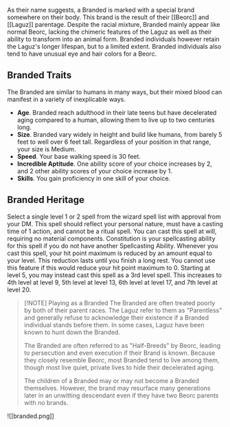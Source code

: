 As their name suggests, a Branded is marked with a special brand somewhere on their body. This brand is the result of their [[Beorc]] and [[Laguz]] parentage. Despite the racial mixture, Branded mainly appear like normal Beorc, lacking the chimeric features of the Laguz as well as their ability to transform into an animal form. Branded individuals however retain the Laguz's longer lifespan, but to a limited extent. Branded individuals also tend to have unusual eye and hair
colors for a Beorc.
## Branded Traits
The Branded are similar to humans in many ways, but their mixed blood can manifest in a variety of inexplicable ways.

- **Age**. Branded reach adulthood in their late teens but have decelerated aging compared to a human, allowing them to live up to two centuries long.
- **Size**. Branded vary widely in height and build like humans, from barely 5 feet to well over 6 feet tall. Regardless of your position in that range, your size is Medium.
- **Speed**. Your base walking speed is 30 feet.
- **Incredible Aptitude**. One ability score of your choice increases by 2, and 2 other ability scores  of your choice increase by 1.
- **Skills**. You gain proficiency in one skill of your choice.
## Branded Heritage
Select a single level 1 or 2 spell from the wizard spell list with approval from your DM. This spell should reflect your personal nature, must have a casting time of 1 action, and cannot be a ritual spell.
You can cast this spell at will, requiring no material components. Constitution is your spellcasting ability for this spell if you do not have another Spellcasting Ability.
Whenever you cast this spell, your hit point maximum is reduced by an amount equal to your level. This reduction lasts until you finish a long rest. You cannot use this feature if this would reduce your hit point maximum to 0.
Starting at level 5, you may instead cast this spell as a 3rd level spell. This increases to 4th level at level 9, 5th level at level 13, 6th level at level 17, and 7th level at level 20.


> [!NOTE] Playing as a Branded
> The Branded are often treated poorly by both of their parent races. The Laguz refer to them as "Parentless" and generally refuse to acknowledge their existence if a Branded individual stands before them. In some cases, Laguz have been known to hunt down the Branded.
>
> The Branded are often referred to as "Half-Breeds" by Beorc, leading to persecution and even execution if their Brand is known. Because they closely resemble Beorc, most Branded tend to live among them, though most live quiet, private lives to hide their decelerated aging.
> 
> The children of a Branded may or may not become a Branded themselves. However, the brand may resurface many generations later in an unwitting descendant even if they have two Beorc parents with no brands.

![[branded.png]]
